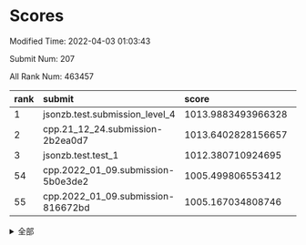 # Scores

Modified Time: 2022-04-03 01:03:43

Submit Num: 207

All Rank Num: 463457

| rank |               submit               |       score        |       sigma        | pk_num |
| :--- | :--------------------------------- | :----------------- | :----------------- | :----- |
| 1    | jsonzb.test.submission_level_4     | 1013.9883493966328 | 0.7873664466693159 | 8958   |
| 2    | cpp.21_12_24.submission-2b2ea0d7   | 1013.6402828156657 | 0.8042205875091832 | 8953   |
| 3    | jsonzb.test.test_1                 | 1012.380710924695  | 0.7865986338622555 | 8958   |
| 54   | cpp.2022_01_09.submission-5b0e3de2 | 1005.499806553412  | 0.7257298176774644 | 8956   |
| 55   | cpp.2022_01_09.submission-816672bd | 1005.167034808746  | 0.7198881314534765 | 8962   |


<details>
<summary>全部</summary>

| rank |                 submit                 |       score        |       sigma        | pk_num |
| :--- | :------------------------------------- | :----------------- | :----------------- | :----- |
| 1    | jsonzb.test.submission_level_4         | 1013.9883493966328 | 0.7873664466693159 | 8958   |
| 2    | cpp.21_12_24.submission-2b2ea0d7       | 1013.6402828156657 | 0.8042205875091832 | 8953   |
| 3    | jsonzb.test.test_1                     | 1012.380710924695  | 0.7865986338622555 | 8958   |
| 4    | gobigger.level_3.submission_level_3_34 | 1011.8942038615904 | 0.7756261267403685 | 8955   |
| 5    | gobigger.level_3.submission_level_3_22 | 1011.6949745743639 | 0.7729836660040025 | 8959   |
| 6    | gobigger.level_3.submission_level_3_37 | 1011.631641932002  | 0.7601181463436815 | 8955   |
| 7    | gobigger.level_3.submission_level_3_23 | 1011.5374784452297 | 0.7888772532422381 | 8952   |
| 8    | gobigger.level_3.submission_level_3_25 | 1011.3052688901529 | 0.7975116889310596 | 8955   |
| 9    | gobigger.level_3.submission_level_3_26 | 1011.1459047556204 | 0.7589755725997913 | 8957   |
| 10   | gobigger.level_3.submission_level_3_15 | 1011.1447685042767 | 0.7764338006265913 | 8956   |
| 11   | gobigger.level_3.submission_level_3_39 | 1011.1245529062496 | 0.7663852646148236 | 8959   |
| 12   | gobigger.level_3.submission_level_3_4  | 1011.1093920462586 | 0.7707863809080231 | 8955   |
| 13   | gobigger.level_3.submission_level_3_31 | 1011.0721577575175 | 0.7534004628535338 | 8956   |
| 14   | gobigger.level_3.submission_level_3_10 | 1011.0613561180801 | 0.7469811289798971 | 8952   |
| 15   | gobigger.level_3.submission_level_3_33 | 1010.9774454180989 | 0.7767150848254897 | 8961   |
| 16   | gobigger.level_3.submission_level_3_1  | 1010.5123860625939 | 0.7666340106320443 | 8956   |
| 17   | gobigger.level_3.submission_level_3_46 | 1010.4029236461669 | 0.7654635475864461 | 8955   |
| 18   | gobigger.level_3.submission_level_3_17 | 1010.3978082155205 | 0.755515354300219  | 8959   |
| 19   | gobigger.level_3.submission_level_3_16 | 1010.3565019179988 | 0.7529235023054928 | 8959   |
| 20   | gobigger.level_3.submission_level_3_38 | 1010.288708509203  | 0.7412648781213651 | 8954   |
| 21   | gobigger.level_3.submission_level_3_42 | 1010.2509846270077 | 0.7758325500494602 | 8957   |
| 22   | gobigger.level_3.submission_level_3_12 | 1010.2412809610313 | 0.7690703878424133 | 8961   |
| 23   | gobigger.level_3.submission_level_3_5  | 1010.2386144341684 | 0.7747537397200437 | 8953   |
| 24   | gobigger.level_3.submission_level_3_2  | 1010.2168595704675 | 0.741673541284483  | 8952   |
| 25   | gobigger.level_3.submission_level_3_7  | 1010.127645754115  | 0.7590175639818163 | 8957   |
| 26   | gobigger.level_3.submission_level_3_48 | 1010.0969329946565 | 0.7690326025076074 | 8950   |
| 27   | gobigger.level_3.submission_level_3_9  | 1010.094326016912  | 0.7626025775371276 | 8952   |
| 28   | gobigger.level_3.submission_level_3_29 | 1010.0133266091215 | 0.7499375273749056 | 8956   |
| 29   | gobigger.level_3.submission_level_3_20 | 1009.8782848307887 | 0.7493274973508681 | 8954   |
| 30   | gobigger.level_3.submission_level_3_8  | 1009.8754987984807 | 0.7511805351995483 | 8952   |
| 31   | gobigger.level_3.submission_level_3_41 | 1009.8462107360001 | 0.7516487562197391 | 8958   |
| 32   | gobigger.level_3.submission_level_3_28 | 1009.8287821982923 | 0.7612354365903383 | 8959   |
| 33   | gobigger.level_3.submission_level_3_40 | 1009.7926542738372 | 0.7660694212677973 | 8956   |
| 34   | gobigger.level_3.submission_level_3_19 | 1009.7476730614243 | 0.7596489666111589 | 8954   |
| 35   | gobigger.level_3.submission_level_3_11 | 1009.7071916365817 | 0.758927111542856  | 8960   |
| 36   | gobigger.level_3.submission_level_3_6  | 1009.6903079447097 | 0.7437180977087741 | 8956   |
| 37   | gobigger.level_3.submission_level_3_21 | 1009.6677148272183 | 0.7526851945019697 | 8957   |
| 38   | gobigger.level_3.submission_level_3_49 | 1009.6268354596118 | 0.7493448500917459 | 8955   |
| 39   | gobigger.level_3.submission_level_3_0  | 1009.6074874699776 | 0.7521734523688461 | 8961   |
| 40   | gobigger.level_3.submission_level_3_32 | 1009.5542395224107 | 0.7594754241718475 | 8958   |
| 41   | gobigger.level_3.submission_level_3_24 | 1009.505541552651  | 0.739296601029387  | 8954   |
| 42   | gobigger.level_3.submission_level_3_30 | 1009.4463729080238 | 0.7500943104497264 | 8955   |
| 43   | gobigger.level_3.submission_level_3_3  | 1009.3899648653434 | 0.7495259118858323 | 8953   |
| 44   | gobigger.level_3.submission_level_3_44 | 1009.3430666841901 | 0.740892081506884  | 8956   |
| 45   | gobigger.level_3.submission_level_3_47 | 1009.3279190974348 | 0.7824313961380007 | 8956   |
| 46   | gobigger.level_3.submission_level_3_18 | 1009.2689924153387 | 0.7598969264019431 | 8954   |
| 47   | gobigger.level_3.submission_level_3_43 | 1009.1171901813992 | 0.7558903595066552 | 8954   |
| 48   | gobigger.level_3.submission_level_3_35 | 1009.0894726396083 | 0.7714382568456146 | 8957   |
| 49   | gobigger.level_3.submission_level_3_45 | 1008.8762890080476 | 0.7197932159161595 | 8955   |
| 50   | gobigger.level_3.submission_level_3_13 | 1008.8204702897378 | 0.7509391336472896 | 8958   |
| 51   | gobigger.level_3.submission_level_3_14 | 1008.5474612868595 | 0.7492225265095435 | 8950   |
| 52   | gobigger.level_3.submission_level_3_27 | 1008.4595380130896 | 0.7480590901140267 | 8960   |
| 53   | gobigger.level_3.submission_level_3_36 | 1008.4330373969318 | 0.7588477775248437 | 8949   |
| 54   | cpp.2022_01_09.submission-5b0e3de2     | 1005.499806553412  | 0.7257298176774644 | 8956   |
| 55   | cpp.2022_01_09.submission-816672bd     | 1005.167034808746  | 0.7198881314534765 | 8962   |
| 56   | gobigger.level_1.submission_level_1_0  | 1004.8400469808722 | 0.7188916469370644 | 8955   |
| 57   | gobigger.level_1.submission_level_1_46 | 1004.4112792965685 | 0.7103766999047058 | 8958   |
| 58   | gobigger.level_1.submission_level_1_15 | 1004.4099325556296 | 0.7281099810380322 | 8962   |
| 59   | gobigger.level_1.submission_level_1_31 | 1004.3172351635803 | 0.7190072702845608 | 8955   |
| 60   | gobigger.level_1.submission_level_1_18 | 1004.2580966848933 | 0.7366615246338253 | 8956   |
| 61   | gobigger.level_1.submission_level_1_22 | 1004.1979378937064 | 0.7258877837330451 | 8959   |
| 62   | gobigger.level_1.submission_level_1_11 | 1004.189953353708  | 0.723668653529926  | 8958   |
| 63   | gobigger.level_1.submission_level_1_33 | 1004.1532027855875 | 0.7186429129932205 | 8949   |
| 64   | gobigger.level_1.submission_level_1_38 | 1004.0955590969422 | 0.7220808845390775 | 8956   |
| 65   | gobigger.level_1.submission_level_1_32 | 1004.0685915204923 | 0.7219859829279477 | 8961   |
| 66   | gobigger.level_1.submission_level_1_9  | 1004.0168459331971 | 0.7189526930718624 | 8956   |
| 67   | gobigger.level_1.submission_level_1_39 | 1003.8312373670944 | 0.7090485401012298 | 8960   |
| 68   | gobigger.level_1.submission_level_1_45 | 1003.7672720012259 | 0.7206225085951449 | 8951   |
| 69   | gobigger.level_1.submission_level_1_48 | 1003.7613515569087 | 0.7197512667369128 | 8957   |
| 70   | gobigger.level_1.submission_level_1_14 | 1003.7561877115033 | 0.7260335520527547 | 8952   |
| 71   | gobigger.level_1.submission_level_1_37 | 1003.7390188486961 | 0.723046054048558  | 8958   |
| 72   | gobigger.level_1.submission_level_1_34 | 1003.6935703605785 | 0.7078433729884277 | 8954   |
| 73   | gobigger.level_1.submission_level_1_1  | 1003.6912854423322 | 0.7190632654223701 | 8952   |
| 74   | gobigger.level_1.submission_level_1_8  | 1003.6401103076965 | 0.7262325868042849 | 8956   |
| 75   | gobigger.level_1.submission_level_1_17 | 1003.5933533056764 | 0.7141565359184754 | 8955   |
| 76   | gobigger.level_1.submission_level_1_49 | 1003.5506368806471 | 0.712802257296875  | 8955   |
| 77   | gobigger.level_1.submission_level_1_27 | 1003.5409442842893 | 0.7221520091161873 | 8954   |
| 78   | gobigger.level_1.submission_level_1_24 | 1003.5176608422935 | 0.7074130444854166 | 8957   |
| 79   | gobigger.level_1.submission_level_1_13 | 1003.5126226400513 | 0.7251691343160503 | 8955   |
| 80   | gobigger.level_1.submission_level_1_42 | 1003.4563359956553 | 0.718944041731643  | 8961   |
| 81   | gobigger.level_1.submission_level_1_3  | 1003.4226911133109 | 0.7232484034471757 | 8955   |
| 82   | gobigger.level_1.submission_level_1_20 | 1003.346232220825  | 0.7119608374380395 | 8957   |
| 83   | gobigger.level_1.submission_level_1_4  | 1003.3252187494708 | 0.7199368526320521 | 8955   |
| 84   | gobigger.level_1.submission_level_1_19 | 1003.2617013860245 | 0.7145179186616556 | 8954   |
| 85   | gobigger.level_1.submission_level_1_10 | 1003.2335646295213 | 0.7182888069576935 | 8953   |
| 86   | gobigger.level_1.submission_level_1_41 | 1003.1253457491293 | 0.7248391411644604 | 8956   |
| 87   | gobigger.level_1.submission_level_1_35 | 1003.124322115665  | 0.7252383188491799 | 8954   |
| 88   | gobigger.level_1.submission_level_1_36 | 1003.092151570716  | 0.710226782216622  | 8956   |
| 89   | gobigger.level_1.submission_level_1_2  | 1003.0844128118092 | 0.7235139150784146 | 8955   |
| 90   | gobigger.level_1.submission_level_1_16 | 1003.0780877445707 | 0.7073952296002182 | 8953   |
| 91   | gobigger.level_1.submission_level_1_26 | 1003.0467156119405 | 0.7042985257220689 | 8953   |
| 92   | gobigger.level_1.submission_level_1_43 | 1003.0189555896734 | 0.7219194732627852 | 8959   |
| 93   | gobigger.level_1.submission_level_1_21 | 1002.9110417359727 | 0.721688801447695  | 8955   |
| 94   | gobigger.level_1.submission_level_1_23 | 1002.8768788357169 | 0.713653636497407  | 8952   |
| 95   | gobigger.level_1.submission_level_1_25 | 1002.7981644903597 | 0.7266912593145951 | 8955   |
| 96   | gobigger.level_1.submission_level_1_6  | 1002.7550625927065 | 0.7200371816459782 | 8954   |
| 97   | gobigger.level_1.submission_level_1_47 | 1002.7239284706717 | 0.7164254796896068 | 8956   |
| 98   | gobigger.level_1.submission_level_1_12 | 1002.6245872184683 | 0.718665561483751  | 8953   |
| 99   | gobigger.level_1.submission_level_1_29 | 1002.5656610124548 | 0.7253869572113738 | 8956   |
| 100  | gobigger.level_1.submission_level_1_28 | 1002.4278836515982 | 0.7057660760124728 | 8954   |
| 101  | gobigger.level_1.submission_level_1_5  | 1002.1179026332596 | 0.7173223442480043 | 8955   |
| 102  | gobigger.level_1.submission_level_1_40 | 1001.9448152046546 | 0.720687296021994  | 8949   |
| 103  | gobigger.level_1.submission_level_1_7  | 1001.9350881429017 | 0.7115976924498073 | 8961   |
| 104  | gobigger.level_1.submission_level_1_44 | 1001.791582603392  | 0.7127245924111262 | 8952   |
| 105  | gobigger.level_1.submission_level_1_30 | 1001.5250743304449 | 0.7114888574123496 | 8959   |
| 106  | gobigger.random.submission_random_24   | 997.5970669526484  | 0.7166146763069343 | 8956   |
| 107  | gobigger.random.submission_random_7    | 997.397828714113   | 0.7061668366170487 | 8954   |
| 108  | gobigger.random.submission_random_29   | 997.2427142430125  | 0.7056456558575904 | 8955   |
| 109  | gobigger.random.submission_random_39   | 996.7546872971985  | 0.7087688993859727 | 8953   |
| 110  | gobigger.random.submission_random_3    | 996.7361020584515  | 0.7194972153127808 | 8958   |
| 111  | gobigger.random.submission_random_48   | 996.6914031333727  | 0.7112976388305443 | 8960   |
| 112  | gobigger.random.submission_random_10   | 996.6572253884696  | 0.7129056124209104 | 8957   |
| 113  | gobigger.random.submission_random_9    | 996.5686651600787  | 0.7121589800734975 | 8952   |
| 114  | gobigger.random.submission_random_19   | 996.5489365680698  | 0.7056955174030526 | 8955   |
| 115  | gobigger.random.submission_random_20   | 996.4301691940253  | 0.7204133707693621 | 8955   |
| 116  | gobigger.random.submission_random_22   | 996.3960137786418  | 0.7140974938166819 | 8960   |
| 117  | gobigger.random.submission_random_2    | 996.3881143896814  | 0.7070692080719037 | 8950   |
| 118  | gobigger.random.submission_random_43   | 996.363685030937   | 0.7059059867211059 | 8952   |
| 119  | gobigger.random.submission_random_4    | 996.3535872551346  | 0.7153595000746938 | 8953   |
| 120  | gobigger.random.submission_random_12   | 996.3282757551832  | 0.7117426460558932 | 8953   |
| 121  | gobigger.random.submission_random_18   | 996.3215309133468  | 0.7009517867173357 | 8952   |
| 122  | gobigger.random.submission_random_45   | 996.1820307836998  | 0.7186605842562208 | 8957   |
| 123  | gobigger.random.submission_random_32   | 996.1241129736261  | 0.7024714708247184 | 8958   |
| 124  | gobigger.random.submission_random_25   | 996.1047775019337  | 0.7219077841315125 | 8960   |
| 125  | gobigger.random.submission_random_0    | 996.0836851836699  | 0.7188986449987914 | 8956   |
| 126  | gobigger.random.submission_random_13   | 996.0752106071486  | 0.7072426329467901 | 8957   |
| 127  | gobigger.random.submission_random_11   | 995.992753630263   | 0.7056369636982713 | 8959   |
| 128  | gobigger.random.submission_random_23   | 995.9880356521495  | 0.7202905025757148 | 8956   |
| 129  | gobigger.random.submission_random_28   | 995.8939305083865  | 0.7258684913271283 | 8957   |
| 130  | gobigger.random.submission_random_26   | 995.8821478916205  | 0.7213401266077445 | 8952   |
| 131  | gobigger.random.submission_random_47   | 995.8750649801775  | 0.7069409154266731 | 8953   |
| 132  | gobigger.random.submission_random_41   | 995.8547188404649  | 0.699781700187577  | 8959   |
| 133  | gobigger.random.submission_random_30   | 995.8538268695025  | 0.7142615705340836 | 8951   |
| 134  | gobigger.random.submission_random_8    | 995.7909841107123  | 0.7032199526034244 | 8957   |
| 135  | gobigger.random.submission_random_21   | 995.7395220100295  | 0.7090398799920421 | 8957   |
| 136  | gobigger.random.submission_random_49   | 995.7145429830827  | 0.7001316113506613 | 8959   |
| 137  | gobigger.random.submission_random_42   | 995.5956143611241  | 0.7126389756417744 | 8953   |
| 138  | gobigger.random.submission_random_38   | 995.5764306687989  | 0.7064892369894987 | 8953   |
| 139  | gobigger.random.submission_random_36   | 995.5008000901328  | 0.6990391815606045 | 8951   |
| 140  | gobigger.random.submission_random_31   | 995.4931533587862  | 0.7261329215426023 | 8957   |
| 141  | gobigger.random.submission_random_37   | 995.4734482793862  | 0.7040145581869295 | 8956   |
| 142  | gobigger.random.submission_random_14   | 995.4639259424358  | 0.7141576025315771 | 8958   |
| 143  | gobigger.random.submission_random_16   | 995.3242020214417  | 0.7122118609265436 | 8956   |
| 144  | gobigger.random.submission_random_5    | 995.3035180720645  | 0.7188322742886535 | 8952   |
| 145  | gobigger.random.submission_random_1    | 995.2862612369748  | 0.7066506680761179 | 8956   |
| 146  | gobigger.random.submission_random_17   | 995.2245293681651  | 0.7209844850648269 | 8959   |
| 147  | gobigger.random.submission_random_15   | 995.1905289654159  | 0.7152523169381891 | 8951   |
| 148  | gobigger.random.submission_random_6    | 995.1831163967973  | 0.7043790307057406 | 8958   |
| 149  | gobigger.random.submission_random_44   | 995.154894997861   | 0.7140707288379086 | 8956   |
| 150  | gobigger.random.submission_random_34   | 995.128916812477   | 0.7301297922494552 | 8956   |
| 151  | gobigger.random.submission_random_33   | 995.0180734340883  | 0.7099760256892343 | 8956   |
| 152  | gobigger.random.submission_random_40   | 995.0145918918829  | 0.7047888709077285 | 8956   |
| 153  | gobigger.random.submission_random_27   | 994.9796153909922  | 0.7170727798129659 | 8950   |
| 154  | gobigger.random.submission_random_46   | 994.9148909473658  | 0.7207543312483368 | 8954   |
| 155  | gobigger.level_2.submission_level_2_35 | 994.8234638606212  | 0.727396780996128  | 8954   |
| 156  | gobigger.random.submission_random_35   | 994.5732571272897  | 0.7119808570990145 | 8957   |
| 157  | gobigger.level_2.submission_level_2_5  | 994.1752490462987  | 0.722644865246973  | 8961   |
| 158  | gobigger.level_2.submission_level_2_31 | 993.497834670033   | 0.7494451303150084 | 8957   |
| 159  | gobigger.level_2.submission_level_2_26 | 993.4567395219882  | 0.7426126347591588 | 8953   |
| 160  | gobigger.level_2.submission_level_2_37 | 993.26228707926    | 0.7275813584683373 | 8950   |
| 161  | gobigger.level_2.submission_level_2_39 | 993.1340893040666  | 0.7180598737919475 | 8958   |
| 162  | gobigger.level_2.submission_level_2_25 | 993.0956403910056  | 0.7287613601449362 | 8959   |
| 163  | gobigger.level_2.submission_level_2_43 | 993.0178239583317  | 0.7495256149554607 | 8956   |
| 164  | gobigger.level_2.submission_level_2_40 | 992.9519380236379  | 0.7520426998400025 | 8957   |
| 165  | gobigger.level_2.submission_level_2_38 | 992.8893948674419  | 0.7437963739094154 | 8950   |
| 166  | gobigger.level_2.submission_level_2_45 | 992.8327378723698  | 0.7399671190815256 | 8958   |
| 167  | gobigger.level_2.submission_level_2_7  | 992.8038254047902  | 0.7404062578631485 | 8961   |
| 168  | gobigger.level_2.submission_level_2_47 | 992.8007974021849  | 0.7487062583284405 | 8956   |
| 169  | gobigger.level_2.submission_level_2_22 | 992.7665819819962  | 0.7463236232197764 | 8957   |
| 170  | gobigger.level_2.submission_level_2_3  | 992.7436144918901  | 0.7363000870565268 | 8958   |
| 171  | gobigger.level_2.submission_level_2_33 | 992.6851140158392  | 0.7260833465750044 | 8954   |
| 172  | gobigger.level_2.submission_level_2_28 | 992.6832349877624  | 0.7319768768862375 | 8959   |
| 173  | gobigger.level_2.submission_level_2_9  | 992.5977552125663  | 0.7365932255333397 | 8950   |
| 174  | gobigger.level_2.submission_level_2_21 | 992.531240747114   | 0.7315240743696191 | 8959   |
| 175  | gobigger.level_2.submission_level_2_24 | 992.5043966932784  | 0.7570359984769366 | 8959   |
| 176  | gobigger.level_2.submission_level_2_18 | 992.4885856470094  | 0.7506203913558304 | 8951   |
| 177  | gobigger.level_2.submission_level_2_19 | 992.3504140206945  | 0.7486028481385262 | 8956   |
| 178  | gobigger.level_2.submission_level_2_27 | 992.329674251187   | 0.7365749202612868 | 8958   |
| 179  | gobigger.level_2.submission_level_2_23 | 992.1577470442319  | 0.7720807908230118 | 8961   |
| 180  | gobigger.level_2.submission_level_2_11 | 992.1435810770439  | 0.746398083993424  | 8955   |
| 181  | gobigger.level_2.submission_level_2_8  | 992.0400934332918  | 0.7568241537803173 | 8953   |
| 182  | gobigger.level_2.submission_level_2_14 | 991.9514071253088  | 0.7404168269897662 | 8958   |
| 183  | gobigger.level_2.submission_level_2_30 | 991.8852882232342  | 0.7541429536547947 | 8958   |
| 184  | gobigger.level_2.submission_level_2_48 | 991.8812166382831  | 0.7764733542697821 | 8954   |
| 185  | gobigger.level_2.submission_level_2_20 | 991.8221471599159  | 0.75285482727315   | 8958   |
| 186  | gobigger.level_2.submission_level_2_34 | 991.8080093172247  | 0.7474368368631404 | 8956   |
| 187  | gobigger.level_2.submission_level_2_10 | 991.7781680878504  | 0.7426131468704105 | 8957   |
| 188  | gobigger.level_2.submission_level_2_16 | 991.7672429066943  | 0.7669413726984066 | 8954   |
| 189  | gobigger.level_2.submission_level_2_46 | 991.7594474579961  | 0.7390275925842482 | 8954   |
| 190  | gobigger.level_2.submission_level_2_41 | 991.6609768732294  | 0.732928696644948  | 8955   |
| 191  | gobigger.level_2.submission_level_2_1  | 991.6073589452584  | 0.7387706890979194 | 8960   |
| 192  | gobigger.level_2.submission_level_2_15 | 991.4719677364739  | 0.7394486360390177 | 8958   |
| 193  | gobigger.level_2.submission_level_2_6  | 991.448392105256   | 0.7480782019017221 | 8958   |
| 194  | gobigger.level_2.submission_level_2_49 | 991.3938016832378  | 0.7369609205027479 | 8955   |
| 195  | gobigger.level_2.submission_level_2_12 | 991.3096794476604  | 0.7447269574218784 | 8953   |
| 196  | gobigger.level_2.submission_level_2_42 | 991.268662257475   | 0.7658552135462835 | 8954   |
| 197  | gobigger.level_2.submission_level_2_13 | 991.2677978811403  | 0.7530247589790919 | 8960   |
| 198  | gobigger.level_2.submission_level_2_29 | 991.2472537399431  | 0.7636430933154035 | 8954   |
| 199  | gobigger.level_2.submission_level_2_4  | 991.1616713150066  | 0.7330483659785657 | 8958   |
| 200  | gobigger.level_2.submission_level_2_2  | 990.9366808051665  | 0.7524352575956006 | 8957   |
| 201  | gobigger.level_2.submission_level_2_32 | 990.5512571532919  | 0.7618513752100703 | 8953   |
| 202  | gobigger.level_2.submission_level_2_36 | 990.4321817285186  | 0.7445802475850432 | 8952   |
| 203  | gobigger.level_2.submission_level_2_44 | 990.3337328532634  | 0.773219021096627  | 8950   |
| 204  | gobigger.level_2.submission_level_2_17 | 990.0080175188834  | 0.7735891426018849 | 8959   |
| 205  | gobigger.level_2.submission_level_2_0  | 989.8918348009024  | 0.7669576019191284 | 8957   |
| 206  | gobigger.none.submission_none_0        | 978.0424848194443  | 1.3198597961152665 | 8960   |
| 207  | gobigger.none.submission_none_1        | 973.2518037341689  | 1.776099544156828  | 8957   |

</details>